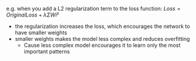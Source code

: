 e.g. when you add a L2 regularization term to the loss function:
$Loss = Original Loss + λ Σ Wi²$
- the regularization increases the loss, which encourages the network to have smaller weights
- smaller weights makes the model less complex and reduces overfitting
	- Cause  less complex model encourages it to learn only the most important patterns